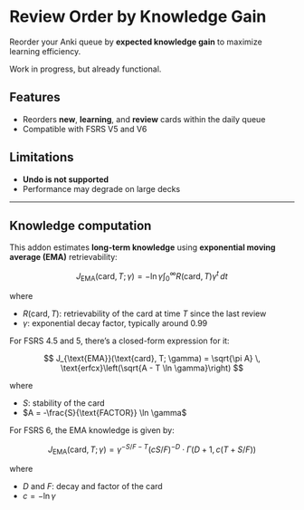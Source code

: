 # Review Order by Knowledge Gain

Reorder your Anki queue by **expected knowledge gain** to maximize learning efficiency.

Work in progress, but already functional.

## Features

- Reorders **new**, **learning**, and **review** cards within the daily queue
- Compatible with FSRS V5 and V6

## Limitations

- **Undo is not supported**
- Performance may degrade on large decks

---

## Knowledge computation

This addon estimates **long-term knowledge** using **exponential moving average (EMA)** retrievability:

$$
J_{\text{EMA}}(\text{card}, T; \gamma) = -\ln \gamma \int_{0}^{\infty} R(\text{card}, T) \gamma^t \, dt
$$

where

* $R(\text{card}, T)$: retrievability of the card at time $T$ since the last review
* $\gamma$: exponential decay factor, typically around 0.99

For FSRS 4.5 and 5, there’s a closed-form expression for it:

$$
J_{\text{EMA}}(\text{card}, T; \gamma) = \sqrt{\pi A} \, \text{erfcx}\left(\sqrt{A - T \ln \gamma}\right)
$$

where

* $S$: stability of the card
* $A = -\frac{S}{\text{FACTOR}} \ln \gamma$

For FSRS 6, the EMA knowledge is given by:

$$
J_{\text{EMA}}(\text{card}, T; \gamma) = \gamma^{-S/F-T} (cS / F)^{-D} \cdot \Gamma(D+1, c(T + S/F))
$$

where

* $D$ and $F$: decay and factor of the card
* $c = -\ln \gamma$

